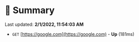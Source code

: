 # 📖 Summary
Last updated: **2/1/2022, 11:54:03 AM**

- `GET` [https://google.com](https://google.com) - **Up** (181ms)

